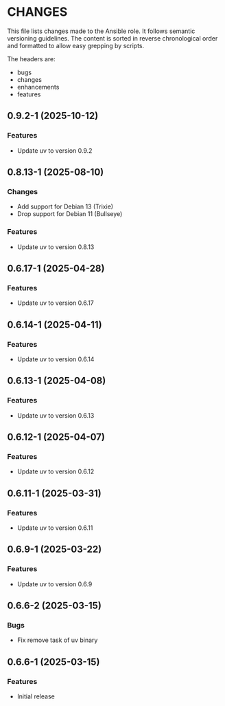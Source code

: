 # CHANGES

This file lists changes made to the Ansible role. It follows semantic versioning
guidelines. The content is sorted in reverse chronological order and formatted
to allow easy grepping by scripts.

The headers are:
- bugs
- changes
- enhancements
- features

## 0.9.2-1 (2025-10-12)

### Features

- Update uv to version 0.9.2

## 0.8.13-1 (2025-08-10)

### Changes

- Add support for Debian 13 (Trixie)
- Drop support for Debian 11 (Bullseye)

### Features

- Update uv to version 0.8.13

## 0.6.17-1 (2025-04-28)

### Features

- Update uv to version 0.6.17

## 0.6.14-1 (2025-04-11)

### Features

- Update uv to version 0.6.14

## 0.6.13-1 (2025-04-08)

### Features

- Update uv to version 0.6.13

## 0.6.12-1 (2025-04-07)

### Features

- Update uv to version 0.6.12

## 0.6.11-1 (2025-03-31)

### Features

- Update uv to version 0.6.11

## 0.6.9-1 (2025-03-22)

### Features

- Update uv to version 0.6.9

## 0.6.6-2 (2025-03-15)

### Bugs

- Fix remove task of uv binary

## 0.6.6-1 (2025-03-15)

### Features

- Initial release
